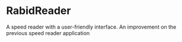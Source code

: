 RabidReader
===========

A speed reader with a user-friendly interface. An improvement on the previous speed reader application
